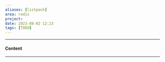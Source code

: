 ```yaml
---
aliases: [listpack]
area: redis
project: 
date: 2023-08-02 12:23
tags: [TODO]
---
```

---
#### Content

---
